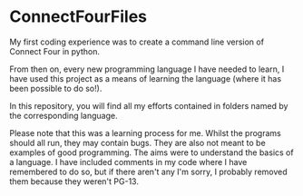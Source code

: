 ConnectFourFiles
================

My first coding experience was to create a command line version of Connect Four in python.

From then on, every new programming language I have needed to learn, I have used this project as a means of learning the language (where it has been possible to do so!).

In this repository, you will find all my efforts contained in folders named by the corresponding language.

Please note that this was a learning process for me. Whilst the programs should all run, they may contain bugs.
They are also not meant to be examples of good programming. The aims were to understand the basics of a language. I have included comments in my code where I have remembered to do so, but if there aren't any I'm sorry, I probably removed them because they weren't PG-13.
